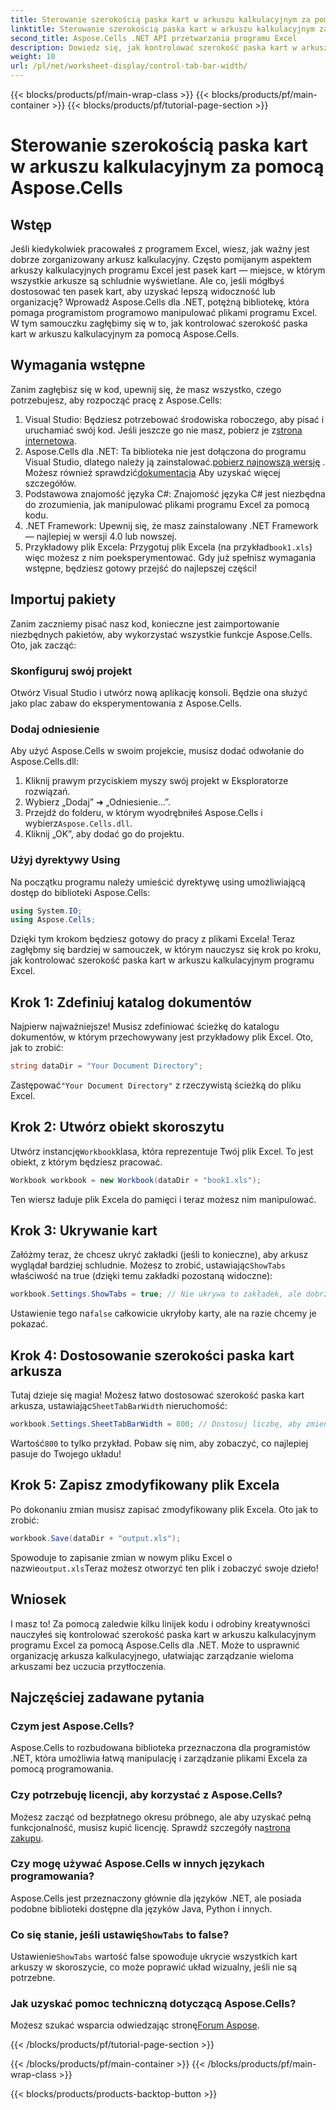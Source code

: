 ```yaml
---
title: Sterowanie szerokością paska kart w arkuszu kalkulacyjnym za pomocą Aspose.Cells
linktitle: Sterowanie szerokością paska kart w arkuszu kalkulacyjnym za pomocą Aspose.Cells
second_title: Aspose.Cells .NET API przetwarzania programu Excel
description: Dowiedz się, jak kontrolować szerokość paska kart w arkuszach kalkulacyjnych programu Excel za pomocą pakietu Aspose.Cells dla platformy .NET — przewodnik krok po kroku wypełniony przydatnymi przykładami.
weight: 10
url: /pl/net/worksheet-display/control-tab-bar-width/
---
```


{{< blocks/products/pf/main-wrap-class >}}
{{< blocks/products/pf/main-container >}}
{{< blocks/products/pf/tutorial-page-section >}}

# Sterowanie szerokością paska kart w arkuszu kalkulacyjnym za pomocą Aspose.Cells

## Wstęp
Jeśli kiedykolwiek pracowałeś z programem Excel, wiesz, jak ważny jest dobrze zorganizowany arkusz kalkulacyjny. Często pomijanym aspektem arkuszy kalkulacyjnych programu Excel jest pasek kart — miejsce, w którym wszystkie arkusze są schludnie wyświetlane. Ale co, jeśli mógłbyś dostosować ten pasek kart, aby uzyskać lepszą widoczność lub organizację? Wprowadź Aspose.Cells dla .NET, potężną bibliotekę, która pomaga programistom programowo manipulować plikami programu Excel. W tym samouczku zagłębimy się w to, jak kontrolować szerokość paska kart w arkuszu kalkulacyjnym za pomocą Aspose.Cells. 
## Wymagania wstępne
Zanim zagłębisz się w kod, upewnij się, że masz wszystko, czego potrzebujesz, aby rozpocząć pracę z Aspose.Cells:
1.  Visual Studio: Będziesz potrzebować środowiska roboczego, aby pisać i uruchamiać swój kod. Jeśli jeszcze go nie masz, pobierz je z[strona internetowa](https://visualstudio.microsoft.com/).
2.  Aspose.Cells dla .NET: Ta biblioteka nie jest dołączona do programu Visual Studio, dlatego należy ją zainstalować.[pobierz najnowszą wersję](https://releases.aspose.com/cells/net/) . Możesz również sprawdzić[dokumentacja](https://reference.aspose.com/cells/net/) Aby uzyskać więcej szczegółów.
3. Podstawowa znajomość języka C#: Znajomość języka C# jest niezbędna do zrozumienia, jak manipulować plikami programu Excel za pomocą kodu.
4. .NET Framework: Upewnij się, że masz zainstalowany .NET Framework — najlepiej w wersji 4.0 lub nowszej.
5.  Przykładowy plik Excela: Przygotuj plik Excela (na przykład`book1.xls`) więc możesz z nim poeksperymentować.
Gdy już spełnisz wymagania wstępne, będziesz gotowy przejść do najlepszej części!
## Importuj pakiety
Zanim zaczniemy pisać nasz kod, konieczne jest zaimportowanie niezbędnych pakietów, aby wykorzystać wszystkie funkcje Aspose.Cells. Oto, jak zacząć:
### Skonfiguruj swój projekt
Otwórz Visual Studio i utwórz nową aplikację konsoli. Będzie ona służyć jako plac zabaw do eksperymentowania z Aspose.Cells.
### Dodaj odniesienie
Aby użyć Aspose.Cells w swoim projekcie, musisz dodać odwołanie do Aspose.Cells.dll:
1. Kliknij prawym przyciskiem myszy swój projekt w Eksploratorze rozwiązań.
2. Wybierz „Dodaj” ➜ „Odniesienie…”.
3.  Przejdź do folderu, w którym wyodrębniłeś Aspose.Cells i wybierz`Aspose.Cells.dll`.
4. Kliknij „OK”, aby dodać go do projektu.
### Użyj dyrektywy Using
Na początku programu należy umieścić dyrektywę using umożliwiającą dostęp do biblioteki Aspose.Cells:
```csharp
using System.IO;
using Aspose.Cells;
```
Dzięki tym krokom będziesz gotowy do pracy z plikami Excela!
Teraz zagłębmy się bardziej w samouczek, w którym nauczysz się krok po kroku, jak kontrolować szerokość paska kart w arkuszu kalkulacyjnym programu Excel.
## Krok 1: Zdefiniuj katalog dokumentów
Najpierw najważniejsze! Musisz zdefiniować ścieżkę do katalogu dokumentów, w którym przechowywany jest przykładowy plik Excel. Oto, jak to zrobić:
```csharp
string dataDir = "Your Document Directory";
```
 Zastępować`"Your Document Directory"` z rzeczywistą ścieżką do pliku Excel.
## Krok 2: Utwórz obiekt skoroszytu
 Utwórz instancję`Workbook`klasa, która reprezentuje Twój plik Excel. To jest obiekt, z którym będziesz pracować.
```csharp
Workbook workbook = new Workbook(dataDir + "book1.xls");
```
Ten wiersz ładuje plik Excela do pamięci i teraz możesz nim manipulować.
## Krok 3: Ukrywanie kart
 Załóżmy teraz, że chcesz ukryć zakładki (jeśli to konieczne), aby arkusz wyglądał bardziej schludnie. Możesz to zrobić, ustawiając`ShowTabs` właściwość na true (dzięki temu zakładki pozostaną widoczne):
```csharp
workbook.Settings.ShowTabs = true; // Nie ukrywa to zakładek, ale dobrze jest o nich pamiętać!
```
 Ustawienie tego na`false` całkowicie ukryłoby karty, ale na razie chcemy je pokazać.
## Krok 4: Dostosowanie szerokości paska kart arkusza
 Tutaj dzieje się magia! Możesz łatwo dostosować szerokość paska kart arkusza, ustawiając`SheetTabBarWidth` nieruchomość:
```csharp
workbook.Settings.SheetTabBarWidth = 800; // Dostosuj liczbę, aby zmienić szerokość
```
 Wartość`800` to tylko przykład. Pobaw się nim, aby zobaczyć, co najlepiej pasuje do Twojego układu!
## Krok 5: Zapisz zmodyfikowany plik Excela
Po dokonaniu zmian musisz zapisać zmodyfikowany plik Excela. Oto jak to zrobić:
```csharp
workbook.Save(dataDir + "output.xls");
```
 Spowoduje to zapisanie zmian w nowym pliku Excel o nazwie`output.xls`Teraz możesz otworzyć ten plik i zobaczyć swoje dzieło!
## Wniosek
I masz to! Za pomocą zaledwie kilku linijek kodu i odrobiny kreatywności nauczyłeś się kontrolować szerokość paska kart w arkuszu kalkulacyjnym programu Excel za pomocą Aspose.Cells dla .NET. Może to usprawnić organizację arkusza kalkulacyjnego, ułatwiając zarządzanie wieloma arkuszami bez uczucia przytłoczenia. 
## Najczęściej zadawane pytania
### Czym jest Aspose.Cells?
Aspose.Cells to rozbudowana biblioteka przeznaczona dla programistów .NET, która umożliwia łatwą manipulację i zarządzanie plikami Excela za pomocą programowania.
### Czy potrzebuję licencji, aby korzystać z Aspose.Cells?
 Możesz zacząć od bezpłatnego okresu próbnego, ale aby uzyskać pełną funkcjonalność, musisz kupić licencję. Sprawdź szczegóły na[strona zakupu](https://purchase.aspose.com/buy).
### Czy mogę używać Aspose.Cells w innych językach programowania?
Aspose.Cells jest przeznaczony głównie dla języków .NET, ale posiada podobne biblioteki dostępne dla języków Java, Python i innych.
###  Co się stanie, jeśli ustawię`ShowTabs` to false?
 Ustawienie`ShowTabs` wartość false spowoduje ukrycie wszystkich kart arkuszy w skoroszycie, co może poprawić układ wizualny, jeśli nie są potrzebne.
### Jak uzyskać pomoc techniczną dotyczącą Aspose.Cells?
Możesz szukać wsparcia odwiedzając stronę[Forum Aspose](https://forum.aspose.com/c/cells/9).

{{< /blocks/products/pf/tutorial-page-section >}}

{{< /blocks/products/pf/main-container >}}
{{< /blocks/products/pf/main-wrap-class >}}

{{< blocks/products/products-backtop-button >}}
